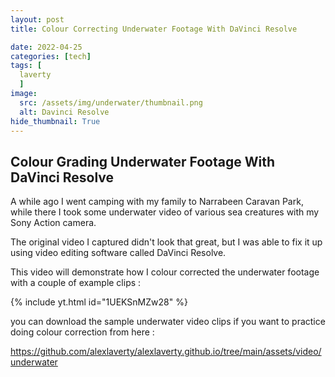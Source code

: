 ```yaml
---
layout: post
title: Colour Correcting Underwater Footage With DaVinci Resolve

date: 2022-04-25
categories: [tech]
tags: [
  laverty
  ]
image:
  src: /assets/img/underwater/thumbnail.png
  alt: Davinci Resolve
hide_thumbnail: True
---
```


## Colour Grading Underwater Footage With DaVinci Resolve

A while ago I went camping with my family to Narrabeen Caravan Park, while there I took some underwater video of various sea creatures with my Sony Action camera.

The original video I captured didn't look that great, but I was able to fix it up using video editing software called DaVinci Resolve.

This video will demonstrate how I colour corrected the underwater footage with a couple of example clips :

{% include yt.html id="1UEKSnMZw28" %}

you can download the sample underwater video clips if you want to practice doing colour correction from here :

<https://github.com/alexlaverty/alexlaverty.github.io/tree/main/assets/video/underwater>


